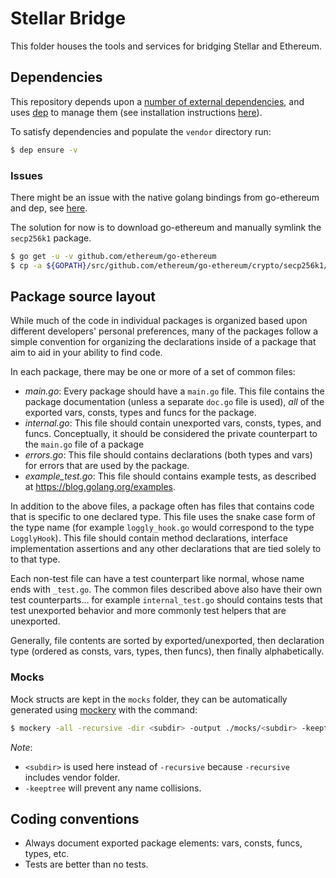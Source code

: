 # Stellar Bridge

This folder houses the tools and services for bridging Stellar and Ethereum.

## Dependencies

This repository depends upon a [number of external dependencies](./Gopkg.lock), and uses [dep](https://golang.github.io/dep/) to manage them (see installation instructions [here](https://golang.github.io/dep/docs/installation.html)).

To satisfy dependencies and populate the `vendor` directory run:

```bash
$ dep ensure -v
```

### Issues

There might be an issue with the native golang bindings from go-ethereum and dep, see [here](https://github.com/ethereum/go-ethereum/issues/2738).

The solution for now is to download go-ethereum and manually symlink the `secp256k1` package.

```bash
$ go get -u -v github.com/ethereum/go-ethereum
$ cp -a ${GOPATH}/src/github.com/ethereum/go-ethereum/crypto/secp256k1/libsecp256k1 vendor/github.com/ethereum/go-ethereum/crypto/secp256k1/
```

## Package source layout

While much of the code in individual packages is organized based upon different developers' personal preferences, many of the packages follow a simple convention for organizing the declarations inside of a package that aim to aid in your ability to find code.

In each package, there may be one or more of a set of common files:

- *main.go*: Every package should have a `main.go` file.  This file contains the package documentation (unless a separate `doc.go` file is used), _all_ of the exported vars, consts, types and funcs for the package.
- *internal.go*:  This file should contain unexported vars, consts, types, and funcs.  Conceptually, it should be considered the private counterpart to the `main.go` file of a package
- *errors.go*: This file should contains declarations (both types and vars) for errors that are used by the package.
- *example_test.go*: This file should contains example tests, as described at https://blog.golang.org/examples.

In addition to the above files, a package often has files that contains code that is specific to one declared type.  This file uses the snake case form of the type name (for example `loggly_hook.go` would correspond to the type `LogglyHook`).  This file should contain method declarations, interface implementation assertions and any other declarations that are tied solely to to that type.

Each non-test file can have a test counterpart like normal, whose name ends with `_test.go`.  The common files described above also have their own test counterparts... for example `internal_test.go` should contains tests that test unexported behavior and more commonly test helpers that are unexported.

Generally, file contents are sorted by exported/unexported, then declaration type  (ordered as consts, vars, types, then funcs), then finally alphabetically.

### Mocks

Mock structs are kept in the `mocks` folder, they can be automatically generated using [mockery](https://github.com/vektra/mockery) with the command:

```bash
$ mockery -all -recursive -dir <subdir> -output ./mocks/<subdir> -keeptree
```

*Note*:
- `<subdir>` is used here instead of `-recursive` because `-recursive` includes vendor folder.
- `-keeptree` will prevent any name collisions.

## Coding conventions

- Always document exported package elements: vars, consts, funcs, types, etc.
- Tests are better than no tests.
